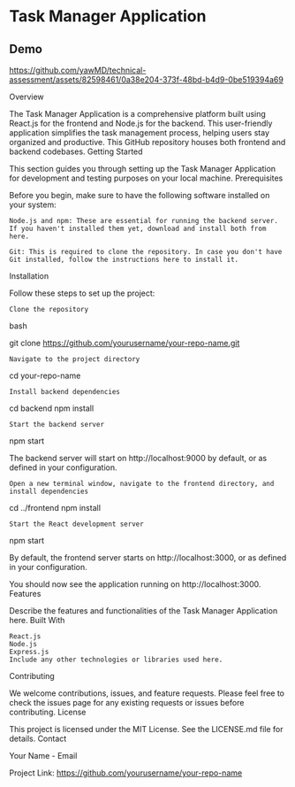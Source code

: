 
# Task Manager Application


## Demo

https://github.com/yawMD/technical-assessment/assets/82598461/0a38e204-373f-48bd-b4d9-0be519394a69


Overview

The Task Manager Application is a comprehensive platform built using React.js for the frontend and Node.js for the backend. This user-friendly application simplifies the task management process, helping users stay organized and productive. This GitHub repository houses both frontend and backend codebases.
Getting Started

This section guides you through setting up the Task Manager Application for development and testing purposes on your local machine.
Prerequisites

Before you begin, make sure to have the following software installed on your system:

    Node.js and npm: These are essential for running the backend server. If you haven't installed them yet, download and install both from here.

    Git: This is required to clone the repository. In case you don't have Git installed, follow the instructions here to install it.

Installation

Follow these steps to set up the project:

    Clone the repository

bash

git clone https://github.com/yourusername/your-repo-name.git

    Navigate to the project directory



cd your-repo-name

    Install backend dependencies



cd backend
npm install

    Start the backend server



npm start

The backend server will start on http://localhost:9000 by default, or as defined in your configuration.

    Open a new terminal window, navigate to the frontend directory, and install dependencies



cd ../frontend
npm install

    Start the React development server


npm start

By default, the frontend server starts on http://localhost:3000, or as defined in your configuration.

You should now see the application running on http://localhost:3000.
Features

Describe the features and functionalities of the Task Manager Application here.
Built With

    React.js
    Node.js
    Express.js
    Include any other technologies or libraries used here.

Contributing

We welcome contributions, issues, and feature requests. Please feel free to check the issues page for any existing requests or issues before contributing.
License

This project is licensed under the MIT License. See the LICENSE.md file for details.
Contact

Your Name - Email

Project Link: https://github.com/yourusername/your-repo-name
